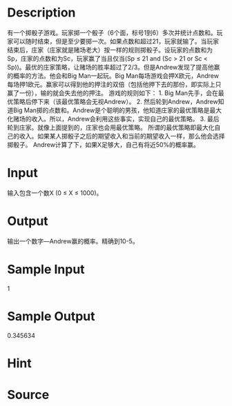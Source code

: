 
# Description

<div class="content">有一个掷骰子游戏。玩家掷一个骰子（6个面，标号1到6）多次并统计点数和。玩家可以随时结束，但是至少要掷一次。如果点数和超过21，玩家就输了。当玩家结束后，庄家（庄家就是赌场老大）按一样的规则掷骰子。设玩家的点数和为Sp，庄家的点数和为Sc，玩家赢了当且仅当(Sp ≤ 21 and (Sc &gt; 21 or Sc &lt; Sp))。最优的庄家策略，让赌场的胜率超过了2/3。但是Andrew发现了提高他赢的概率的方法。他会和Big Man一起玩。Big Man每场游戏会押X欧元，Andrew每场押1欧元。赢家可以得到他的押注的双倍（包括他押下去的那份，即实际上只赢了一份），输的就会失去他的押注。
游戏的规则如下：
1.	Big Man先手，会在最优策略后停下来（该最优策略会无视Andrew）。
2.	然后轮到Andrew，Andrew知道Big Man掷的点数和。Andrew是个聪明的男孩，他知道庄家的最优策略是最大化赌场的收入。所以，Andrew会利用这些事实，实现自己的最优策略。
3.	最后轮到庄家。就像上面提到的，庄家也会用最优策略。
所谓的最优策略即最大化自己的收入。如果某人掷骰子之后的期望收入和当前的期望收入一样，那么他会选择掷骰子。
Andrew计算了下，如果X足够大，自己有将近50%的概率赢。
</div>

# Input

<div class="content">输入包含一个数X (0 ≤ X ≤ 1000)。
</div>

# Output

<div class="content">输出一个数字—Andrew赢的概率。精确到10-5。


</div>

# Sample Input

<div class="content"><span class="sampledata">1</span></div>

# Sample Output

<div class="content"><span class="sampledata">0.345634<br/>
</span></div>

# Hint

<div class="content"><p></p></div>

# Source

<div class="content"><p><a href="problemset.php?search="></a></p></div>

